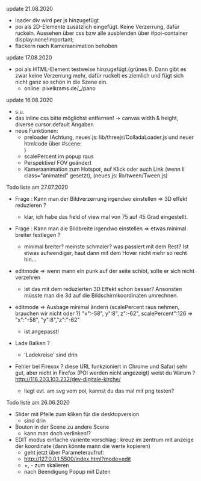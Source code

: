 update 21.08.2020
- loader div wird per js hinzugefügt
- poi als 2D-Elemente zusätzlich eingefügt. Keine Verzerrung, dafür ruckeln. Aussehen über css bzw alle ausblenden über #poi-container display:none!important;
- flackern nach Kameraanimation behoben

update 17.08.2020
- poi als HTML-Element testweise hinzugefügt.(grünes I). Dann gibt es zwar keine Verzerrung mehr, dafür ruckelt es ziemlich und fügt sich nicht ganz so schön in die Szene ein.
  - online: pixelkrams.de/_/pano

update 16.08.2020

- s.u.
- das inline css bitte möglichst entfernen! -> canvas width & height, diverse cursor:default Angaben
- neue Funktionen:
  - preloader (Achtung, neues js: lib/threejs/ColladaLoader.js und neuer htmlcode über #scene: <section id="loading-screen"><div id="loader"></div></section>)
  - scalePercent im popup raus
  - Perspektive/ FOV geändert
  - Kameraanimation zum Hotspot, auf Klick oder auch Link (wenn li class="animated" gesetzt), (neues js: lib/tween/Tween.js)

Todo liste am 27.07.2020

- Frage : Kann man der Bildverzerrung irgendwo einstellen => 3D effekt reduzieren ? 
  - klar, ich habe das field of view mal von 75 auf 45 Grad eingestellt.
- Frage : Kann man die Bildbreite irgendwo einstellen => etwas minimal breiter festlegen ?
  - minimal breiter? meinste schmaler? was passiert mit dem Rest? Ist etwas aufwendiger, haut dann mit dem Hover nicht mehr so recht hin...
    

- editmode => wenn mann ein punk auf der seite schibt, solte er sich nicht verzehren 
  - ist das mit dem reduzierten 3D Effekt schon besser? Ansonsten müsste man die 3d auf die Bildschirmkoordinaten umrechnen.

- editmode => Ausbage minimal ändern (scalePercent raus nehmen, brauchen wir nicht oder ?)
"x":-58", y":8", z":-62", scalePercent":126 => "x":"-58", "y":8","z":"-62"
  - ist angepasst! 
- Lade Balken ?
  - 'Ladekreise' sind drin

- Fehler bei Firexox ? diese URL funkzioniert in Chrome und Safari sehr gut, aber nicht in Firefox (POI werden nicht angezeigt) weist du Warum ?
    http://116.203.103.232/dev-digitale-kirche/
  - liegt evt. am svg vom poi, kannst du das mal mit png testen?
  


Todo liste am 26.06.2020

- Slider mit Pfeile zum kliken für die desktopversion
    - sind drin
- Bouton in der Scene zu andere Scene 
    - kann man doch verlinken!?
- EDIT modus einfache variente vorschlag : kreuz im zentrum mit anzeige der koordinate (dann könnte mann die werte kopieren)
    - geht jetzt über Parameteraufruf:  
    - http://127.0.0.1:5500/index.html?mode=edit
    - +, - zum skalieren
    - nach Beendigung Popup mit Daten


